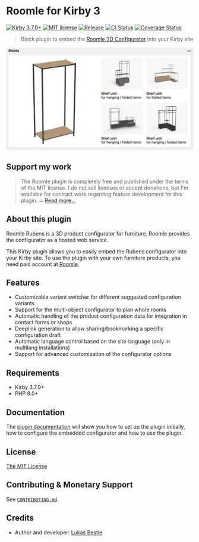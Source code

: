 # Roomle for Kirby 3

[![Kirby 3.7.0+](https://img.shields.io/badge/Kirby-3.7.0%2B-green)](https://getkirby.com)
[![MIT license](https://img.shields.io/badge/license-MIT-blue.svg)](LICENSE.md)
[![Release](https://img.shields.io/github/v/release/lukasbestle/kirby-roomle)](https://github.com/lukasbestle/kirby-roomle/releases/latest)
[![CI Status](https://img.shields.io/github/actions/workflow/status/lukasbestle/kirby-roomle/ci.yml?branch=main&label=CI)](https://github.com/lukasbestle/kirby-roomle/actions?query=workflow%3ACI+branch%3Amain)
[![Coverage Status](https://img.shields.io/codecov/c/gh/lukasbestle/kirby-roomle?token=IBYEIB22SM)](https://codecov.io/gh/lukasbestle/kirby-roomle)

> Block plugin to embed the [Roomle 3D Configurator](https://www.roomle.com/en/configurator) into your Kirby site

![Screenshot of the Roomle block in the Kirby Panel](screenshot.png)

## Support my work

> The Roomle plugin is completely free and published under the terms of the MIT license. I do not sell licenses or accept donations, but I'm available for contract work regarding feature development for this plugin.
> ➯ [Read more…](.github/CONTRIBUTING.md#monetary-support)

## About this plugin

Roomle Rubens is a 3D product configurator for furniture. Roomle provides the configurator as a hosted web service.

This Kirby plugin allows you to easily embed the Rubens configurator into your Kirby site. To use the plugin with your own furniture products, you need paid account at [Roomle](https://www.roomle.com/en).

## Features

- Customizable variant switcher for different suggested configuration variants
- Support for the multi-object configurator to plan whole rooms
- Automatic handling of the product configuration data for integration in contact forms or shops
- Deeplink generation to allow sharing/bookmarking a specific configuration draft
- Automatic language control based on the site language (only in multilang installations)
- Support for advanced customization of the configurator options

## Requirements

- Kirby 3.7.0+
- PHP 8.0+

## Documentation

The [plugin documentation](https://github.com/lukasbestle/kirby-roomle/wiki) will show you how to set up the plugin initially, how to configure the embedded configurator and how to use the plugin.

## License

[The MIT License](LICENSE.md)

## Contributing & Monetary Support

See [`CONTRIBUTING.md`](.github/CONTRIBUTING.md).

## Credits

- Author and developer: [Lukas Bestle](https://lukasbestle.com)
